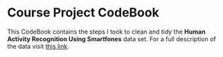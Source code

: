 # Course Project CodeBook

This CodeBook contains the steps I took to clean and tidy the **Human Activity Recognition Using Smartfones** data set. For a full description of the data visit [this link](http://archive.ics.uci.edu/ml/datasets/Human+Activity+Recognition+Using+Smartphones).  








